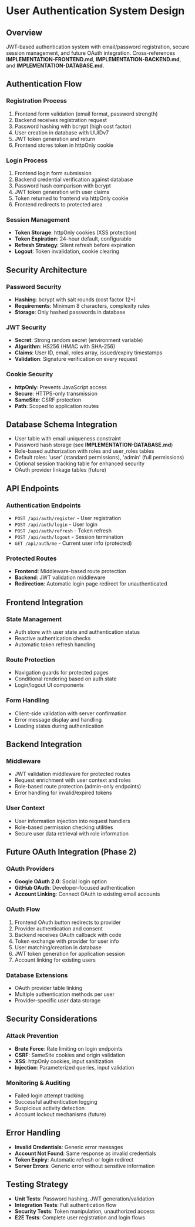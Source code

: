 # User Authentication System Design

## Overview
JWT-based authentication system with email/password registration, secure session management, and future OAuth integration. Cross-references **IMPLEMENTATION-FRONTEND.md**, **IMPLEMENTATION-BACKEND.md**, and **IMPLEMENTATION-DATABASE.md**.

## Authentication Flow

### Registration Process
1. Frontend form validation (email format, password strength)
2. Backend receives registration request
3. Password hashing with bcrypt (high cost factor)
4. User creation in database with UUIDv7
5. JWT token generation and return
6. Frontend stores token in httpOnly cookie

### Login Process
1. Frontend login form submission
2. Backend credential verification against database
3. Password hash comparison with bcrypt
4. JWT token generation with user claims
5. Token returned to frontend via httpOnly cookie
6. Frontend redirects to protected area

### Session Management
- **Token Storage**: httpOnly cookies (XSS protection)
- **Token Expiration**: 24-hour default, configurable
- **Refresh Strategy**: Silent refresh before expiration
- **Logout**: Token invalidation, cookie clearing

## Security Architecture

### Password Security
- **Hashing**: bcrypt with salt rounds (cost factor 12+)
- **Requirements**: Minimum 8 characters, complexity rules
- **Storage**: Only hashed passwords in database

### JWT Security
- **Secret**: Strong random secret (environment variable)
- **Algorithm**: HS256 (HMAC with SHA-256)
- **Claims**: User ID, email, roles array, issued/expiry timestamps
- **Validation**: Signature verification on every request

### Cookie Security
- **httpOnly**: Prevents JavaScript access
- **Secure**: HTTPS-only transmission
- **SameSite**: CSRF protection
- **Path**: Scoped to application routes

## Database Schema Integration
- User table with email uniqueness constraint
- Password hash storage (see **IMPLEMENTATION-DATABASE.md**)
- Role-based authorization with roles and user_roles tables
- Default roles: 'user' (standard permissions), 'admin' (full permissions)
- Optional session tracking table for enhanced security
- OAuth provider linkage tables (future)

## API Endpoints

### Authentication Endpoints
- `POST /api/auth/register` - User registration
- `POST /api/auth/login` - User login
- `POST /api/auth/refresh` - Token refresh
- `POST /api/auth/logout` - Session termination
- `GET /api/auth/me` - Current user info (protected)

### Protected Routes
- **Frontend**: Middleware-based route protection
- **Backend**: JWT validation middleware
- **Redirection**: Automatic login page redirect for unauthenticated

## Frontend Integration

### State Management
- Auth store with user state and authentication status
- Reactive authentication checks
- Automatic token refresh handling

### Route Protection
- Navigation guards for protected pages
- Conditional rendering based on auth state
- Login/logout UI components

### Form Handling
- Client-side validation with server confirmation
- Error message display and handling
- Loading states during authentication

## Backend Integration

### Middleware
- JWT validation middleware for protected routes
- Request enrichment with user context and roles
- Role-based route protection (admin-only endpoints)
- Error handling for invalid/expired tokens

### User Context
- User information injection into request handlers
- Role-based permission checking utilities
- Secure user data retrieval with role information

## Future OAuth Integration (Phase 2)

### OAuth Providers
- **Google OAuth 2.0**: Social login option
- **GitHub OAuth**: Developer-focused authentication
- **Account Linking**: Connect OAuth to existing email accounts

### OAuth Flow
1. Frontend OAuth button redirects to provider
2. Provider authentication and consent
3. Backend receives OAuth callback with code
4. Token exchange with provider for user info
5. User matching/creation in database
6. JWT token generation for application session
7. Account linking for existing users

### Database Extensions
- OAuth provider table linking
- Multiple authentication methods per user
- Provider-specific user data storage

## Security Considerations

### Attack Prevention
- **Brute Force**: Rate limiting on login endpoints
- **CSRF**: SameSite cookies and origin validation
- **XSS**: httpOnly cookies, input sanitization
- **Injection**: Parameterized queries, input validation

### Monitoring & Auditing
- Failed login attempt tracking
- Successful authentication logging
- Suspicious activity detection
- Account lockout mechanisms (future)

## Error Handling
- **Invalid Credentials**: Generic error messages
- **Account Not Found**: Same response as invalid credentials
- **Token Expiry**: Automatic refresh or login redirect
- **Server Errors**: Generic error without sensitive information

## Testing Strategy
- **Unit Tests**: Password hashing, JWT generation/validation
- **Integration Tests**: Full authentication flow
- **Security Tests**: Token manipulation, unauthorized access
- **E2E Tests**: Complete user registration and login flows